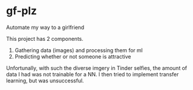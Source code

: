 # gf-plz
Automate my way to a girlfriend

This project has 2 components.
1. Gathering data (images) and processing them for ml
2. Predicting whether or not someone is attractive

Unfortunally, with such the diverse imgery in Tinder selfies, the amount of data I had was not trainable for a NN.
I then tried to implement transfer learning, but was unsuccessful.
